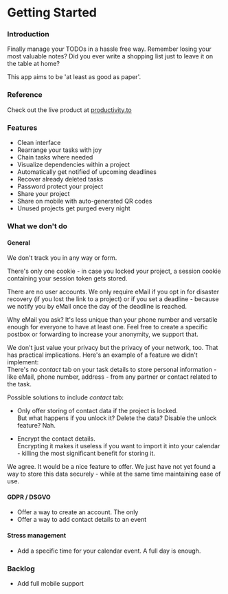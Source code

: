 # Getting Started

### Introduction
Finally manage your TODOs in a hassle free way.
Remember losing your most valuable notes? 
Did you ever write a shopping list just to leave it on the table at home?

This app aims to be 'at least as good as paper'.

### Reference
Check out the live product at [productivity.to](https://productivity.to/)

### Features
* Clean interface
* Rearrange your tasks with joy 
* Chain tasks where needed
* Visualize dependencies within a project
* Automatically get notified of upcoming deadlines
* Recover already deleted tasks
* Password protect your project
* Share your project
* Share on mobile with auto-generated QR codes
* Unused projects get purged every night

### What we don't do
#### General
We don't track you in any way or form.

There's only one cookie - in case you locked your project, a session cookie containing
your session token gets stored. 

There are no user accounts. We only require eMail if you opt in for disaster recovery
(if you lost the link to a project) or if you set a deadline - because we notify you
by eMail once the day of the deadline is reached.

Why eMail you ask? It's less unique than your phone number and versatile enough
for everyone to have at least one. Feel free to create a specific postbox or 
forwarding to increase your anonymity, we support that.

We don't just value your privacy but the privacy of your network, too.
That has practical implications. Here's an example of a feature we didn't implement:  
There's no _contact_ tab on your task details to store personal information - 
like eMail, phone number, address - from any partner or contact related to the task.

Possible solutions to include _contact_ tab:
* Only offer storing of contact data if the project is locked.  
But what happens if you unlock it? Delete the data? Disable the unlock feature? Nah.
  
* Encrypt the contact details.  
Encrypting it makes it useless if you want to import it into your calendar - killing
the most significant benefit for storing it. 
  
We agree. It would be a nice feature to offer. 
We just have not yet found a way to store this data securely - while at the same time maintaining ease of use.


#### GDPR / DSGVO
* Offer a way to create an account. The only 
* Offer a way to add contact details to an event
  
#### Stress management
* Add a specific time for your calendar event. A full day is enough.

### Backlog
* Add full mobile support

